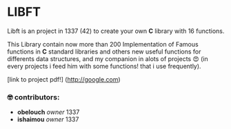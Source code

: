 # LIBFT

Libft is an project in 1337 (42) to create your own **C** library with 16 functions.

This Library contain now more than 200 Implementation of Famous functions in **C** standard libraries and others new useful functions for differents data structures, and my companion in alots of projects :heart_eyes: (in every projects i feed him with some functions! that i use frequently).

[link to project pdf!] (http://google.com)

### :nerd_face: contributors:

- **obelouch** *owner* 1337
- **ishaimou** *owner* 1337
